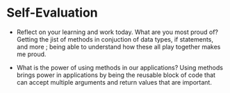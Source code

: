 # Self-Evaluation

- Reflect on your learning and work today. What are you most proud of? 
Getting the jist of methods in conjuction of data types, if statements, and more ; being able to understand how these all play together makes me proud.


- What is the power of using methods in our applications?
Using methods brings power in applications by being the reusable block of code that can accept multiple arguments and return values that are important.

